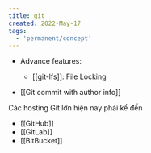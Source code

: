 ```yaml
---
title: git
created: 2022-May-17
tags:
  - 'permanent/concept'
---
```


- Advance features:
	- [[git-lfs]]: File Locking

- [[Git commit with author info]]

Các hosting Git lớn hiện nay phải kể đến
- [[GitHub]]
- [[GitLab]]
- [[BitBucket]]



